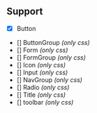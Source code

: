 ## Support
- [x] Button
- [] ButtonGroup _(only css)_
- [] Form _(only css)_
- [] FormGroup _(only css)_
- [] Icon _(only css)_
- [] Input _(only css)_
- [] NavGroup _(only css)_
- [] Radio _(only css)_
- [] Title _(only css)_
- [] toolbar _(only css)_